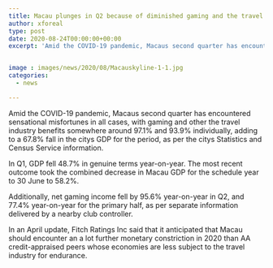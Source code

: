 ```yaml
---
title: Macau plunges in Q2 because of diminished gaming and the travel industry
author: xforeal 
type: post
date: 2020-08-24T00:00:00+00:00
excerpt: 'Amid the COVID-19 pandemic, Macaus second quarter has encountered emotional misfortunes no matter how you look at it, with gaming and other the travel industry benefits somewhere around 97 '


image : images/news/2020/08/Macauskyline-1-1.jpg
categories:
  - news

---
```

Amid the COVID-19 pandemic, Macaus second quarter has encountered sensational misfortunes in all cases, with gaming and other the travel industry benefits somewhere around 97.1&percnt; and 93.9&percnt; individually, adding to a 67.8&percnt; fall in the citys GDP for the period, as per the citys Statistics and Census Service information. 

In Q1, GDP fell 48.7&percnt; in genuine terms year-on-year. The most recent outcome took the combined decrease in Macau GDP for the schedule year to 30 June to 58.2&percnt;. 

Additionally, net gaming income fell by 95.6&percnt; year-on-year in Q2, and 77.4&percnt; year-on-year for the primary half, as per separate information delivered by a nearby club controller. 

In an April update, Fitch Ratings Inc said that it anticipated that Macau should encounter an a lot further monetary constriction in 2020 than AA credit-appraised peers whose economies are less subject to the travel industry for endurance.